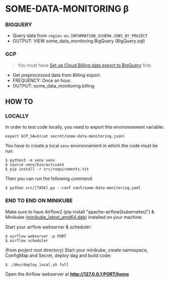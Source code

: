 # SOME-DATA-MONITORING β

### BIGQUERY

- Query data from `region-eu.INFORMATION_SCHEMA.JOBS_BY_PROJECT`
- OUTPUT: VIEW some_data_monitoring.BigQuery (BigQuery.sql)

### GCP

> You must have [Set up Cloud Billing data export to BigQuery](https://cloud.google.com/billing/docs/how-to/export-data-bigquery-setup) first.

- Get *preprocessed* data from Billing export.
- FREQUENCY: Once an hour.
- OUTPUT: some_data_monitoring.billing


## HOW TO

### LOCALLY

In order to test code locally, you need to export this environnement variable: 
```shell
export GCP_SA=$(cat secret/some-data-monitoring.json)
```

You have to create a local `venv` environnement in which the code must be run: 
```shell
$ python3 -m venv venv
$ source venv/bin/activate
$ pip install -r src/requirements.txt
```

Then you can run the following command: 
```shell
$ python src/[TASK].py --conf conf/some-data-monitoring.yaml
```

### END TO END ON MINIKUBE

Make sure to have Airflow2 (pip install "apache-airflow[kubernetes]") & Minikube ([minikube_latest_amd64.deb](https://storage.googleapis.com/minikube/releases/latest/minikube_latest_amd64.deb)) installed on your machine. 

Start your airflow webserver & scheduler: 
```shell
$ airflow webserver -p PORT
$ airflow scheduler
```

(from project root directory) Start your minikube, create namespace, ConfigMap and Secret, deploy dag and build code:
```shell
$ ./dev/deploy_local.sh full
``` 

Open the Airflow webserver at **http://127.0.0.1:PORT/home**
